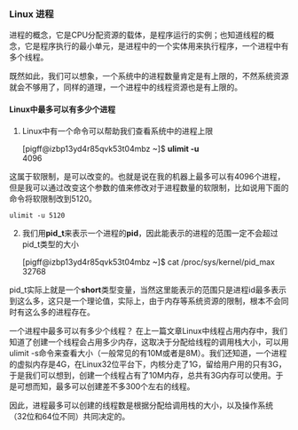### Linux 进程
进程的概念，它是CPU分配资源的载体，是程序运行的实例；也知道线程的概念，它是程序执行的最小单元，是进程中的一个实体用来执行程序，一个进程中有多个线程。

既然如此，我们可以想象，一个系统中的进程数量肯定是有上限的，不然系统资源就会不够用了，同样的道理，一个进程中的线程资源也是有上限的。
#### Linux中最多可以有多少个进程  
1. Linux中有一个命令可以帮助我们查看系统中的进程上限
	
	[pigff@izbp13yd4r85qvk53t04mbz ~]$ **ulimit -u**  
	4096
	
这属于软限制，是可以改变的。也就是说在我的机器上最多可以有4096个进程，但是我可以通过改变这个参数的值来修改对于进程数量的软限制，比如说用下面的命令将软限制改到5120。

	ulimit -u 5120

2. 我们用**pid_t**来表示一个进程的**pid**，因此能表示的进程的范围一定不会超过pid_t类型的大小

	[pigff@izbp13yd4r85qvk53t04mbz ~]$ cat /proc/sys/kernel/pid_max  
	32768

pid_t实际上就是一个**short**类型变量，当然这里能表示的范围只是进程id最多表示到这么多，这只是一个理论值，实际上，由于内存等系统资源的限制，根本不会同时有这么多的进程存在。

一个进程中最多可以有多少个线程？
在上一篇文章Linux中线程占用内存中，我们知道了创建一个线程会占用多少内存，这取决于分配给线程的调用栈大小，可以用ulimit -s命令来查看大小（一般常见的有10M或者是8M）。我们还知道，一个进程的虚拟内存是4G，在Linux32位平台下，内核分走了1G，留给用户用的只有3G，于是我们可以想到，创建一个线程占有了10M内存，总共有3G内存可以使用。于是可想而知，最多可以创建差不多300个左右的线程。

因此，进程最多可以创建的线程数是根据分配给调用栈的大小，以及操作系统（32位和64位不同）共同决定的。
